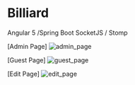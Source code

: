 # Billiard

Angular 5 /Spring Boot 
SocketJS / Stomp

[Admin Page]
![admin_page](https://user-images.githubusercontent.com/6167859/39475587-57fec92c-4d8b-11e8-9b80-8ec5302a2f97.jpg)

[Guest Page]
![guest_page](https://user-images.githubusercontent.com/6167859/39475641-9590558a-4d8b-11e8-97d3-c742c599bcb6.jpg)

[Edit Page]
![edit_page](https://user-images.githubusercontent.com/6167859/39475655-9d9e5236-4d8b-11e8-9d62-4d7ab550130d.jpg)
